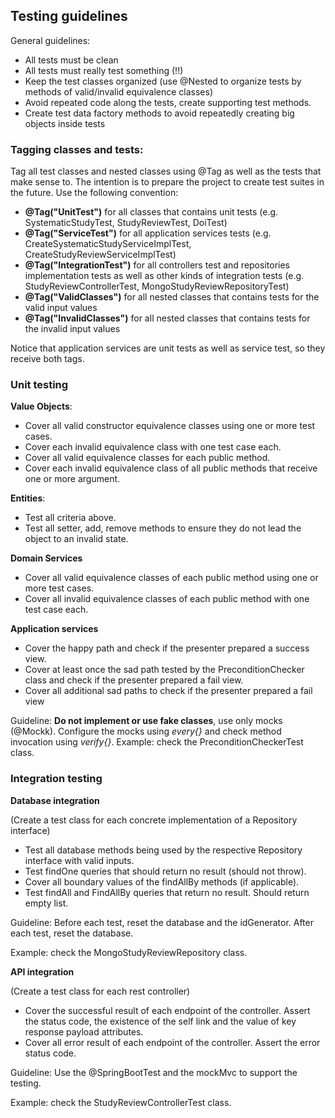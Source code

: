 ## Testing guidelines

General guidelines: 

- All tests must be clean 
- All tests must really test something (!!)
- Keep the test classes organized (use @Nested to organize tests by methods of valid/invalid equivalence classes)
- Avoid repeated code along the tests, create supporting test methods.
- Create test data factory methods to avoid repeatedly creating big objects inside tests

### Tagging classes and tests:

Tag all test classes and nested classes using @Tag as well as the tests that make sense to. The intention is to prepare
the project to create test suites in the future. Use the following convention:

- **@Tag("UnitTest")** for all classes that contains unit tests (e.g. SystematicStudyTest, StudyReviewTest, DoiTest)
- **@Tag("ServiceTest")** for all application services tests (e.g. CreateSystematicStudyServiceImplTest, 
CreateStudyReviewServiceImplTest)
- **@Tag("IntegrationTest")** for all controllers test and repositories implementation tests as well as other kinds of
integration tests (e.g. StudyReviewControllerTest, MongoStudyReviewRepositoryTest)
- **@Tag("ValidClasses")** for all nested classes that contains tests for the valid input values
- **@Tag("InvalidClasses")** for all nested classes that contains tests for the invalid input values

Notice that application services are unit tests as well as service test, so they receive both tags.

### Unit testing

**Value Objects**:  
- Cover all valid constructor equivalence classes using one or more test cases.
- Cover each invalid equivalence class with one test case each. 
- Cover all valid equivalence classes for each public method.
- Cover each invalid equivalence class of all public methods that receive one or more argument.

**Entities**: 
- Test all criteria above.
- Test all setter, add, remove methods to ensure they do not lead the object to an invalid state.

**Domain Services**
- Cover all valid equivalence classes of each public method using one or more test cases.
- Cover all invalid equivalence classes of each public method with one test case each.

**Application services**
- Cover the happy path and check if the presenter prepared a success view.
- Cover at least once the sad path tested by the PreconditionChecker class and check if the presenter prepared a 
fail view.
- Cover all additional sad paths to check if the presenter prepared a fail view

Guideline: **Do not implement or use fake classes**, use only mocks (@Mockk). Configure the mocks using *every{}* 
and check method invocation using *verify{}*.
Example: check the PreconditionCheckerTest class.

### Integration testing

**Database integration**

(Create a test class for each concrete implementation of a Repository interface)

- Test all database methods being used by the respective Repository interface with valid inputs.
- Test findOne queries that should return no result (should not throw).
- Cover all boundary values of the findAllBy methods (if applicable).
- Test findAll and FindAllBy queries that return no result. Should return empty list.

Guideline: Before each test, reset the database and the idGenerator. After each test, reset the database.

Example: check the MongoStudyReviewRepository class. 

**API integration**

(Create a test class for each rest controller)

- Cover the successful result of each endpoint of the controller. Assert the status code, the existence of the self 
link and the value of key response payload attributes.
- Cover all error result of each endpoint of the controller. Assert the error status code.

Guideline: Use the @SpringBootTest and the mockMvc to support the testing. 

Example: check the StudyReviewControllerTest class. 